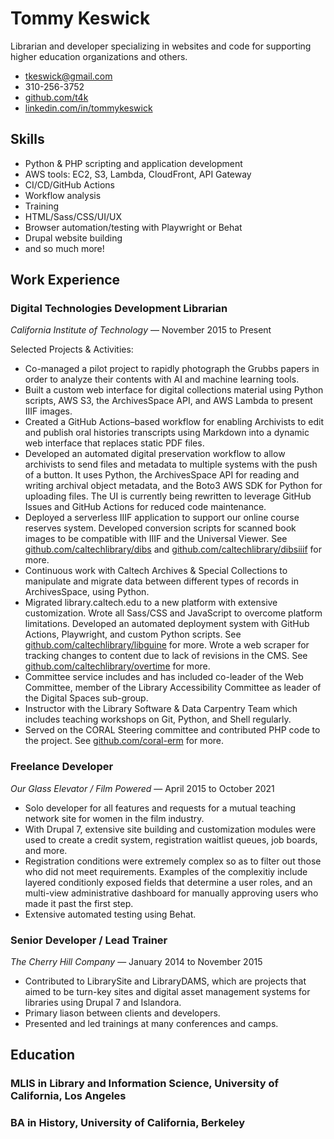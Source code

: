 # Tommy Keswick

Librarian and developer specializing in websites and code for supporting higher education organizations and others.

- tkeswick@gmail.com
- 310-256-3752
- [github.com/t4k](github.com/t4k)
- [linkedin.com/in/tommykeswick](linkedin.com/in/tommykeswick)

## Skills

- Python & PHP scripting and application development
- AWS tools: EC2, S3, Lambda, CloudFront, API Gateway
- CI/CD/GitHub Actions
- Workflow analysis
- Training
- HTML/Sass/CSS/UI/UX
- Browser automation/testing with Playwright or Behat
- Drupal website building
- and so much more!

## Work Experience

### Digital Technologies Development Librarian

*California Institute of Technology* — November 2015 to Present

Selected Projects & Activities:

- Co-managed a pilot project to rapidly photograph the Grubbs papers in order to analyze their contents with AI and machine learning tools.
- Built a custom web interface for digital collections material using Python scripts, AWS S3, the ArchivesSpace API, and AWS Lambda to present IIIF images.
- Created a GitHub Actions–based workflow for enabling Archivists to edit and publish oral histories transcripts using Markdown into a dynamic web interface that replaces static PDF files.
- Developed an automated digital preservation workflow to allow archivists to send files and metadata to multiple systems with the push of a button. It uses Python, the ArchivesSpace API for reading and writing archival object metadata, and the Boto3 AWS SDK for Python for uploading files. The UI is currently being rewritten to leverage GitHub Issues and GitHub Actions for reduced code maintenance.
- Deployed a serverless IIIF application to support our online course reserves system. Developed conversion scripts for scanned book images to be compatible with IIIF and the Universal Viewer. See [github.com/caltechlibrary/dibs](github.com/caltechlibrary/dibs) and [github.com/caltechlibrary/dibsiiif](github.com/caltechlibrary/dibsiiif) for more.
- Continuous work with Caltech Archives & Special Collections to manipulate and migrate data between different types of records in ArchivesSpace, using Python.
- Migrated library.caltech.edu to a new platform with extensive customization. Wrote all Sass/CSS and JavaScript to overcome platform limitations. Developed an automated deployment system with GitHub Actions, Playwright, and custom Python scripts. See [github.com/caltechlibrary/libguine](github.com/caltechlibrary/libguine) for more. Wrote a web scraper for tracking changes to content due to lack of revisions in the CMS. See [github.com/caltechlibrary/overtime](github.com/caltechlibrary/overtime) for more.
- Committee service includes and has included co-leader of the Web Committee, member of the Library Accessibility Committee as leader of the Digital Spaces sub-group.
- Instructor with the Library Software & Data Carpentry Team which includes teaching workshops on Git, Python, and Shell regularly.
- Served on the CORAL Steering committee and contributed PHP code to the project. See [github.com/coral-erm](github.com/coral-erm) for more.

### Freelance Developer

*Our Glass Elevator / Film Powered* — April 2015 to October 2021

- Solo developer for all features and requests for a mutual teaching network site for women in the film industry.
- With Drupal 7, extensive site building and customization modules were used to create a credit system, registration waitlist queues, job boards, and more.
- Registration conditions were extremely complex so as to filter out those who did not meet requirements. Examples of the complexitiy include layered conditionly exposed fields that determine a user roles, and an multi-view administrative dashboard for manually approving users who made it past the first step.
- Extensive automated testing using Behat.

### Senior Developer / Lead Trainer

*The Cherry Hill Company* — January 2014 to November 2015

- Contributed to LibrarySite and LibraryDAMS, which are projects that aimed to be turn-key sites and digital asset management systems for libraries using Drupal 7 and Islandora.
- Primary liason between clients and developers.
- Presented and led trainings at many conferences and camps.

## Education

### MLIS in Library and Information Science, University of California, Los Angeles

### BA in History, University of California, Berkeley
